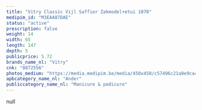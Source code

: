 ```yaml
---
title: "Vitry Classic Vijl Saffier Zakmodel+etui 1070"
medipim_id: "M3EAA87DAE"
status: "active"
prescription: false
weight: 14
width: 65
length: 147
depth: 5
publicprice: 5.72
brands_name_nl: "Vitry"
cnk: "0872556"
photos_medium: "https://media.medipim.be/media/450x450/c57496c21a9e9ca445939c6626ee1d2f94e53918.jpg"
apbcategory_name_nl: "Ander"
publiccategory_name_nl: "Manicure & pedicure"
---
```

null
